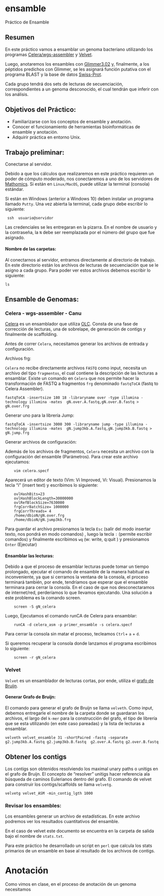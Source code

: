 # ensamble
Práctico de Ensamble


## Resumen

En este práctico vamos a ensamblar un genoma bacteriano utilizando los programas [Celera/wgs-assembler](http://wgs-assembler.sourceforge.net/wiki/index.php?title=Main_Page) y [Velvet](https://www.ebi.ac.uk/~zerbino/velvet/). 

Luego, anotaremos los ensambles con [Glimmer3.02](http://ccb.jhu.edu/software/glimmer/index.shtml) y, finalmente, a los péptidos predichos con Glimmer, se les asignará función putativa con el programa BLAST y la base de datos [Swiss-Prot](https://www.uniprot.org/statistics/Swiss-Prot).

 Cada grupo tendrá dos sets de lecturas de secuenciación, correspondientes a un genoma desconocido, el cual tendrán que inferir con los análisis.

## Objetivos del Práctico: 

- Familiarizarse con los conceptos de ensamble y anotación.
- Conocer el funcionamiento de herramientas bioinformáticas de ensamble y anotación.
- Adquirir práctica en entorno Unix. 




## Trabajo preliminar:

Conectarse al servidor.

Debido a que los cálculos que realizaremos en este práctico requieren un poder de cómputo moderado, nos conectaremos a uno de los servidores de [Mathomics](http://www.mathomics.cl). Si están en `Linux/MacOS`, puede utilizar la terminal (consola) estándar.

Si están en Windows (anterior a Windows 10) deben instalar un programa llamado `Putty`. Una vez abierta la terminal, cada grupo debe escribir lo siguiente:

	 ssh  usuario@servidor



Las credenciales se les entregaran en la pizarra. 
En el nombre de usuario y la contraseña, la `N` debe
ser reemplazada por el número del grupo que fue asignado.

#### Nombre de las carpetas:

Al conectarnos al servidor, entramos directamente al directorio de trabajo.
En este directorio están los archivos de lecturas de secuenciación que se le
asigno a cada grupo. 
Para poder ver estos archivos debemos escribir lo siguiente:

	ls

## Ensamble de Genomas:

### Celera - wgs-assembler - Canu

[Celera](http://wgs-assembler.sourceforge.net/wiki/index.php?title=Main_Page) es un ensamblador que utiliza [OLC](https://www.ncbi.nlm.nih.gov/pubmed/22184334). Consta de una fase de corrección de lecturas, una de sobrelape, de generación de contigs y finalmente de scaffolding. 

Antes de correr `Celera`, necesitamos generar los archivos de entrada y configuración.

Archivos frg:

`Celera` no recibe directamente archivos `FASTQ` como input, necesita un archivo del tipo `fragmentos`, el cual contiene la descripción de las lecturas a ensamblar. 
Existe un comando en `Celera` que nos permite hacer la transformación de FASTQ a fragmentos `frg` denominado `fastqToCA` (fastq to Celera Assembler).

	fastqToCA -insertsize 180 18 -libraryname over -type illumina -technology illumina -mates  gN.over.A.fastq,gN.over.B.fastq > gN.over.frg

Generar uno para la librería Jump:

	fastqToCA -insertsize 3000 300 -libraryname jump -type illumina -technology illumina -mates  gN.jump3kb.A.fastq,gN.jump3kb.B.fastq > gN.jump.frg


Generar archivos de configuración:
	
Además de los archivos de fragmentos, `Celera` necesita un archivo con la
configuración del ensamble (Parámetros). Para crear este archivo ejecutamos:

		vim celera.specf

Aparecerá un editor de texto (Vim: Vi Improved, Vi: Visual). Presionamos la tecla “i”
(insert text) y escribimos lo siguiente:

		ovlHashBits=23
		ovlHashBlockLength=30000000
		ovlRefBlockSize=7630000
		frgCorrBatchSize= 1000000
		frgCorrThreads= 4
		/home/dbioN/gN.over.frg
		/home/dbioN/gN.jump3kb.frg
	

Para guardar el archivo presionamos la tecla `Esc` (salir del modo insertar texto,
nos pondrá en modo comandos) , luego la tecla `:` (permite escribir comandos) y
finalmente escribimos `wq` (w: write, q:quit ) y presionamos `Enter` (Ejecutar)


#### Ensamblar las lecturas:

Debido a que el proceso de ensamblar lecturas puede tomar un tiempo prolongado,
ejecutar el comando de ensamble de la manera habitual es inconveniente, ya que si
cerramos la ventana de la consola, el proceso terminará también, por ende,
tendríamos que esperar que el ensamble terminara para cerrar la consola. En el caso
de que nos desconectaramos de internet/red, perderíamos lo que llevamos
ejecutando. Una solución a este problema es la comando screen.


		screen -S gN_celera

Luego, Ejecutamos el comando runCA de Celera para ensamblar:


		runCA -d celera_asm -p primer_ensamble -s celera.specf


Para cerrar la consola sin matar el proceso, tecleamos `Ctrl`+ `a` + `d`. 

Si queremos recuperar la consola donde lanzamos el programa 
escribimos lo siguiente:

		screen -r gN_celera


### Velvet

`Velvet` es un ensamblador de lecturas cortas, por ende, utiliza el [grafo de Bruijn](https://www.ncbi.nlm.nih.gov/pmc/articles/PMC5531759/).

#### Generar Grafo de Bruijn:

El comando para generar el grafo de Bruijn se llama `velveth`. Como input, debemos
entregarle el nombre de la carpeta donde se guardaran los archivos, el largo del 
`k-mer` para la construcción del grafo, el tipo de librería que se esta utilizando 
(en este caso pareadas) y la lista de lecturas a ensamblar.

	velveth velvet_ensamble 31 -shortPaired -fastq -separate g2.jump3kb.A.fastq g2.jump3kb.B.fastq  g2.over.A.fastq g2.over.B.fastq


## Obtener los contigs


Los contigs son obtenidos resolviendo los maximal unary paths o unitigs en el
grafo de Bruijn. El concepto de “resolver” unitigs hacer referencia ala búsqueda de
caminos Eulerianos dentro del grafo. El comando de velvet para construir los
contigs/scaffolds se llama `velvetg`.

	velvetg velvet_ASM -min_contig_lgth 1000


### Revisar los ensambles:

Los ensambles generar un archivo de estadísticas. En este archivo podremos ver los
resultados cuantitativos del ensamble.

En el caso de velvet este documento se encuentra en la carpeta de salida bajo el nombre de `stats.txt`.

Para este práctico he desarrollado un script en `perl` que calcula los stats primarios de un ensamble en base al resultado de los archivos de contigs.
 
	


# Anotación

Como vimos en clase, en el proceso de anotación de un genoma necesitamos 
	




